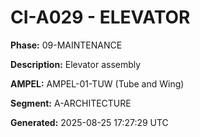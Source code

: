 # CI-A029 - ELEVATOR

**Phase:** 09-MAINTENANCE

**Description:** Elevator assembly

**AMPEL:** AMPEL-01-TUW (Tube and Wing)

**Segment:** A-ARCHITECTURE

**Generated:** 2025-08-25 17:27:29 UTC
